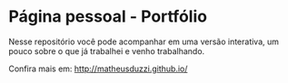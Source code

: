 # Página pessoal - Portfólio

Nesse repositório você pode acompanhar em uma versão interativa, um pouco sobre o que já trabalhei e venho trabalhando. 

Confira mais em: http://matheusduzzi.github.io/
